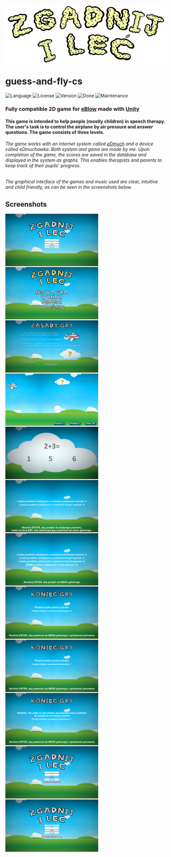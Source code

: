 ![Logo][logo-url]

# guess-and-fly-cs

![Language][language-url] ![License][license-url] ![Version][version-url] ![Done][done-url] ![Maintenance][maintenance-url]

### Fully compatible 2D game for [eBlow](http://www.domestic.gda.pl/?p=136&lang=en) made with [Unity](https://unity3d.com/)

#### This game is intended to help people (mostly children) in speech therapy. The user's task is to control the airplane by air pressure and answer questions. The game consists of three levels.

###### The game works with an internet system called [eDmuch](https://github.com/kawasilewska/speech-therapy) and a device called eDmuchawka. Both system and game are made by me. Upon completion of the game, the scores are saved in the database and displayed in the system as graphs. This enables therapists and parents to keep track of their pupils' progress.

###### The graphical interface of the games and music used are clear, intuitive and child friendly, as can be seen in the screenshots below.

## Screenshots
<img src="Screenshots/game1.png" alt="Game1" width="290" height="163" /> <img src="Screenshots/game2.png" alt="Game2" width="290" height="163" /> <img src="Screenshots/game3.png" alt="Game3" width="290" height="163" />
<img src="Screenshots/game4.png" alt="Game4" width="290" height="163" /> <img src="Screenshots/game5.png" alt="Game5" width="290" height="163" /> <img src="Screenshots/game8.png" alt="Game8" width="290" height="163" />
<img src="Screenshots/game11.png" alt="Game11" width="290" height="163" /> <img src="Screenshots/game12.png" alt="Game12" width="290" height="163" /> <img src="Screenshots/game13.png" alt="Game13" width="290" height="163" />
<img src="Screenshots/game14.png" alt="Game14" width="290" height="163" /> <img src="Screenshots/game15.png" alt="Game15" width="290" height="163" /> <img src="Screenshots/game16.png" alt="Game16" width="290" height="163" />

[logo-url]: Assets/Graphics/logocol.png "Logo"
[language-url]: https://img.shields.io/badge/language-C%23-lightgrey.svg?style=flat "Language"
[license-url]: https://img.shields.io/badge/license-Apache%202-blue.svg?style=flat "License"
[version-url]: https://img.shields.io/badge/version-1.0.0-brightgreen.svg?style=flat "Version"
[done-url]: https://img.shields.io/badge/done-01.2016-yellow.svg?style=flat "Done"
[maintenance-url]: https://img.shields.io/maintenance/no/2014.svg?style=flat "Maintenance"
